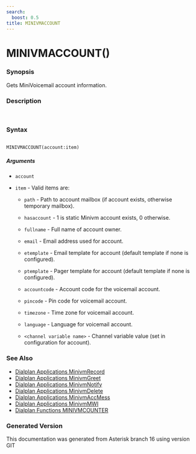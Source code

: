 ```yaml
---
search:
  boost: 0.5
title: MINIVMACCOUNT
---
```


# MINIVMACCOUNT()

### Synopsis

Gets MiniVoicemail account information.

### Description

<br>


### Syntax


```

MINIVMACCOUNT(account:item)
```
##### Arguments


* `account`

* `item` - Valid items are:<br>

    * `path` - Path to account mailbox (if account exists, otherwise temporary mailbox).<br>

    * `hasaccount` - 1 is static Minivm account exists, 0 otherwise.<br>

    * `fullname` - Full name of account owner.<br>

    * `email` - Email address used for account.<br>

    * `etemplate` - Email template for account (default template if none is configured).<br>

    * `ptemplate` - Pager template for account (default template if none is configured).<br>

    * `accountcode` - Account code for the voicemail account.<br>

    * `pincode` - Pin code for voicemail account.<br>

    * `timezone` - Time zone for voicemail account.<br>

    * `language` - Language for voicemail account.<br>

    * `<channel variable name>` - Channel variable value (set in configuration for account).<br>

### See Also

* [Dialplan Applications MinivmRecord](/Asterisk_16_Documentation/API_Documentation/Dialplan_Applications/MinivmRecord)
* [Dialplan Applications MinivmGreet](/Asterisk_16_Documentation/API_Documentation/Dialplan_Applications/MinivmGreet)
* [Dialplan Applications MinivmNotify](/Asterisk_16_Documentation/API_Documentation/Dialplan_Applications/MinivmNotify)
* [Dialplan Applications MinivmDelete](/Asterisk_16_Documentation/API_Documentation/Dialplan_Applications/MinivmDelete)
* [Dialplan Applications MinivmAccMess](/Asterisk_16_Documentation/API_Documentation/Dialplan_Applications/MinivmAccMess)
* [Dialplan Applications MinivmMWI](/Asterisk_16_Documentation/API_Documentation/Dialplan_Applications/MinivmMWI)
* [Dialplan Functions MINIVMCOUNTER](/Asterisk_16_Documentation/API_Documentation/Dialplan_Functions/MINIVMCOUNTER)


### Generated Version

This documentation was generated from Asterisk branch 16 using version GIT 